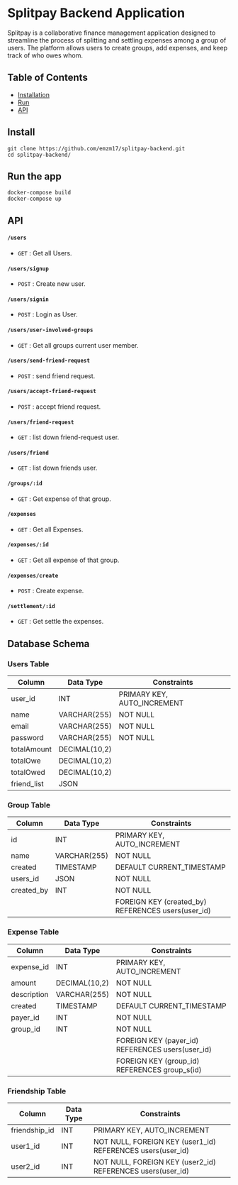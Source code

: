 # Splitpay Backend Application
Splitpay is a collaborative finance management application designed to streamline the process of splitting and settling expenses among a group of users. The platform allows users to create groups, add expenses, and keep track of who owes whom.


## Table of Contents

- [Installation](#installation)
- [Run](#run)
- [API](#api)


## Install

    git clone https://github.com/emzm17/splitpay-backend.git
    cd splitpay-backend/

## Run the app


    docker-compose build
    docker-compose up

    
    
## API

#### `/users`
* `GET` : Get all Users.
#### `/users/signup`
* `POST` : Create new user.
#### `/users/signin`
* `POST` : Login as User.
#### `/users/user-involved-groups`
* `GET` : Get all groups current user member.
#### `/users/send-friend-request`
* `POST` : send friend request.
#### `/users/accept-friend-request`
* `POST` : accept friend request.
#### `/users/friend-request`
* `GET` : list down friend-request user.
#### `/users/friend`
* `GET` : list down friends user. 
#### `/groups/:id`
* `GET` : Get expense of that group.
#### `/expenses`
* `GET` : Get all Expenses.
#### `/expenses/:id`
* `GET` : Get all expense of that group.
#### `/expenses/create`
* `POST` : Create expense.
#### `/settlement/:id`
* `GET` : Get settle the expenses.

## Database Schema 
   
    
### Users Table
| Column        | Data Type         | Constraints          |
|---------------|-------------------|----------------------|
| user_id       | INT               | PRIMARY KEY, AUTO_INCREMENT |
| name          | VARCHAR(255)      | NOT NULL             |
| email         | VARCHAR(255)      | NOT NULL             |
| password      | VARCHAR(255)      | NOT NULL             |
| totalAmount   | DECIMAL(10,2)     |                      |
| totalOwe      | DECIMAL(10,2)     |                      |
| totalOwed     | DECIMAL(10,2)     |                      |
| friend_list   | JSON              |                      |

### Group Table
| Column        | Data Type         | Constraints                        |
|---------------|-------------------|------------------------------------|
| id            | INT               | PRIMARY KEY, AUTO_INCREMENT         |
| name          | VARCHAR(255)      | NOT NULL                           |
| created       | TIMESTAMP         | DEFAULT CURRENT_TIMESTAMP          |
| users_id      | JSON              | NOT NULL                           |
| created_by    | INT               | NOT NULL                           |
|               |                   | FOREIGN KEY (created_by) REFERENCES users(user_id) |

### Expense Table
| Column        | Data Type         | Constraints                                    |
|---------------|-------------------|------------------------------------------------|
| expense_id    | INT               | PRIMARY KEY, AUTO_INCREMENT                   |
| amount        | DECIMAL(10,2)     | NOT NULL                                       |
| description   | VARCHAR(255)      | NOT NULL                                       |
| created       | TIMESTAMP         | DEFAULT CURRENT_TIMESTAMP                    |
| payer_id      | INT               | NOT NULL                                       |
| group_id      | INT               | NOT NULL                                       |
|               |                   | FOREIGN KEY (payer_id) REFERENCES users(user_id) |
|               |                   | FOREIGN KEY (group_id) REFERENCES group_s(id)  |

### Friendship Table
| Column          | Data Type | Constraints                                  |
|-----------------|-----------|----------------------------------------------|
| friendship_id   | INT       | PRIMARY KEY, AUTO_INCREMENT                 |
| user1_id        | INT       | NOT NULL, FOREIGN KEY (user1_id) REFERENCES users(user_id) |
| user2_id        | INT       | NOT NULL, FOREIGN KEY (user2_id) REFERENCES users(user_id) |


  
  
  
   
   
   
  
  
  
 
 
    




  
